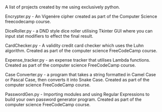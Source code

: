 A list of projects created by me using exclusively python.

Encrypter.py - An Vigenère cipher created as part of the Computer Science freecodecamp course.


DiceRoller.py - a DND style dice roller utilising Tkinter GUI where you can input stat modifiers to effect the final result.


CardChecker.py - A validity credit card checker which uses the Luhn algorithm. Created as part of the computer science FreeCodeCamp course. 


Expense_tracker.py - an expense tracker that utilises Lambda functions. Created as part of the computer science FreeCodeCamp course. 


Case Converter.py -  a program that takes a string formatted in Camel Case or Pascal Case, then converts it into Snake Case. Created as part of the computer science FreeCodeCamp course. 


PasswordGen.py - Importing modules and using Regular Expressions to build your own password generator program. Created as part of the computer science FreeCodeCamp course. 
